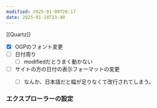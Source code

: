```yaml
---
modified: 2025-01-09T20:17
date: 2025-01-10T13:40
---
```

[[Quartz]]

- [x] OGPのフォント変更
- [ ] 日付周り
	- [ ] modifiedだとうまく動かない
- [ ] サイトの方の日付の表示フォーマットの変更
	- [ ] なんか、日本語だと幅が足りなくて改行されてしまう。


### エクスプローラーの設定




